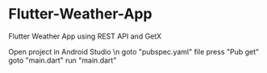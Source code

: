 # Flutter-Weather-App
Flutter Weather App using REST API and GetX

Open project in Android Studio \n
goto "pubspec.yaml" file
press "Pub get"
goto "main.dart"
run "main.dart" 
